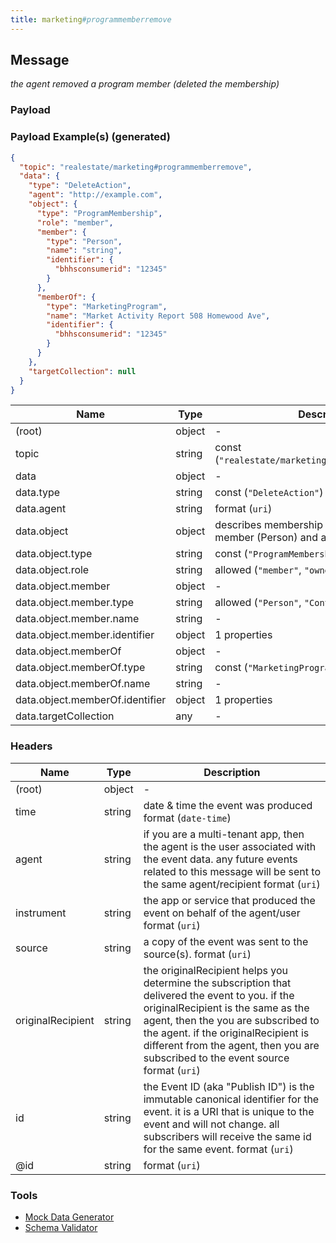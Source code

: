 ```yaml
---
title: marketing#programmemberremove
---
```

## Message

*the agent removed a program member (deleted the membership)*

### Payload

### Payload Example(s) (generated)

```json
{
  "topic": "realestate/marketing#programmemberremove",
  "data": {
    "type": "DeleteAction",
    "agent": "http://example.com",
    "object": {
      "type": "ProgramMembership",
      "role": "member",
      "member": {
        "type": "Person",
        "name": "string",
        "identifier": {
          "bhhsconsumerid": "12345"
        }
      },
      "memberOf": {
        "type": "MarketingProgram",
        "name": "Market Activity Report 508 Homewood Ave",
        "identifier": {
          "bhhsconsumerid": "12345"
        }
      }
    },
    "targetCollection": null
  }
}
```


| Name | Type | Description |
|---|---|---|
| (root) | object | - |
| topic | string | const (`"realestate/marketing#programmemberremove"`)  |
| data | object | - |
| data.type | string | const (`"DeleteAction"`)  |
| data.agent | string |  format (`uri`) |
| data.object | object | describes membership relation between a member (Person) and a MarketingProgram |
| data.object.type | string | const (`"ProgramMembership"`)  |
| data.object.role | string | allowed (`"member"`, `"owner"`)  |
| data.object.member | object | - |
| data.object.member.type | string | allowed (`"Person"`, `"Contact"`)  |
| data.object.member.name | string | - |
| data.object.member.identifier | object |  1 properties |
| data.object.memberOf | object | - |
| data.object.memberOf.type | string | const (`"MarketingProgram"`)  |
| data.object.memberOf.name | string | - |
| data.object.memberOf.identifier | object |  1 properties |
| data.targetCollection | any | - |

### Headers

| Name | Type | Description |
|---|---|---|
| (root) | object | - |
| time | string | date & time the event was produced format (`date-time`) |
| agent | string | if you are a multi-tenant app, then the agent is the user associated with the event data. any future events related to this message will be sent to the same agent/recipient format (`uri`) |
| instrument | string | the app or service that produced the event on behalf of the agent/user format (`uri`) |
| source | string | a copy of the event was sent to the source(s). format (`uri`) |
| originalRecipient | string | the originalRecipient helps you determine the subscription that delivered the event to you. if the originalRecipient is the same as the agent, then the you are subscribed to the agent. if the originalRecipient is different from the agent, then you are subscribed to the event source format (`uri`) |
| id | string | the Event ID (aka "Publish ID") is the immutable canonical identifier for the event. it is a URI that is unique to the event and will not change. all subscribers will receive the same id for the same event. format (`uri`) |
| @id | string |  format (`uri`) |

### Tools

* [Mock Data Generator](/tools/mock-data-generator)
* [Schema Validator](/tools/validate)


